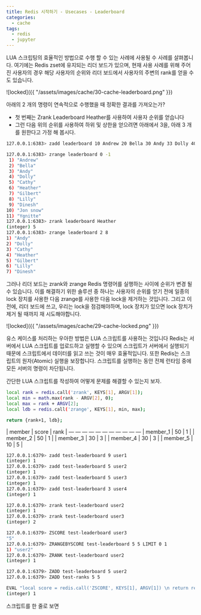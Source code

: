 ```yaml
---
title: Redis 시작하기 - Usecases - Leaderboard
categories:
  - cache 
tags:
  - redis
  - jupyter
---
```

LUA 스크립팅의 효율적인 방법으로 수행 할 수 있는 사례에 사용될 수 사례를 살펴봅니다.
여기에는 Redis zset에 유지되는 리더 보드가 있으며, 현재 사용 사례를 위해 주어진 사용자의 경우 해당 사용자의 순위와 리더 보드에서 사용자의 주변의 rank를 얻을 수도 있습니다.



![locked]({{ "/assets/images/cache/30-cache-leaderboard.png" }})  


아래의 2 개의 명령이 연속적으로 수행했을 때 정확한 결과를 가져오는가?

* 첫 번째는 Zrank Leaderboard Heather를 사용하여 사용자 순위를 얻습니다
* 그런 다음 위의 순위를 사용하여 하위 및 상한을 얻으려면 아래에서 3을, 아래 3 개를 원한다고 가정 해 봅시다.  

```bash
127.0.0.1:6383> zadd leaderboard 10 Andrew 20 Bella 30 Andy 33 Dolly 40 Cathy 42 Heather 43 Gilbert 45 Lilly 50  Dinesh 58 "Jon snow" 60 Ygnitte
```
```bash
127.0.0.1:6383> zrange leaderboard 0 -1
 1) "Andrew"
 2) "Bella"
 3) "Andy"
 4) "Dolly"
 5) "Cathy"
 6) "Heather"
 7) "Gilbert"
 8) "Lilly"
 9) "Dinesh"
10) "Jon snow"
11) "Ygnitte"
127.0.0.1:6383> zrank leaderboard Heather
(integer) 5
127.0.0.1:6383> zrange leaderboard 2 8
1) "Andy"
2) "Dolly"
3) "Cathy"
4) "Heather"
5) "Gilbert"
6) "Lilly"
7) "Dinesh"
```

그러나 리더 보드는 zrank와 zrange Redis 명령어를 실행하는 사이에 순위가 변경 될 수 있습니다.
이를 해결하기 위한 솔루션 중 하나는 사용자의 순위를 얻기 전에 일종의 lock 장치를 사용한 다음 zrange를 사용한 다음 lock을 제거하는 것입니다. 그리고 이전에, 리더 보드에 쓰고, 우리는 lock을 점검해야하며, lock 장치가 있으면 lock 장치가 제거 될 때까지 재 시도해야합니다.

![locked]({{ "/assets/images/cache/29-cache-locked.png" }})  

유스 케이스를 처리하는 우아한 방법은 LUA 스크립트를 사용하는 것입니다
Redis는 서버에서 LUA 스크립트를 업로드하고 실행할 수 있으며 스크립트가 서버에서 실행되기 때문에 스크립트에서 데이터를 읽고 쓰는 것이 매우 효율적입니다.
또한 Redis는 스크립트의 원자(Atomic) 실행을 보장합니다. 스크립트를 실행하는 동안 전체 런타임 중에 모든 서버의 명령이 차단됩니다. 

간단한 LUA 스크립트를 작성하여 어떻게 문제를 해결할 수 있는지 보자.

```bash
local rank = redis.call('zrank', KEYS[1], ARGV[1]);
local min = math.max(rank - ARGV[2], 0);
local max = rank + ARGV[2];
local ldb = redis.call('zrange', KEYS[1], min, max);

return {rank+1, ldb};
```

| member | score | rank |
— — — — — — — — — — —
| member_1 | 50 | 1 |
| member_2 | 50 | 1 |
| member_3 | 30 | 3 |
| member_4 | 30 | 3 |
| member_5 | 10 | 5 |
```bash
127.0.0.1:6379> zadd test-leaderboard 9 user1
(integer) 1
127.0.0.1:6379> zadd test-leaderboard 5 user2
(integer) 1
127.0.0.1:6379> zadd test-leaderboard 5 user3
(integer) 1
127.0.0.1:6379> zadd test-leaderboard 3 user4
(integer) 1

127.0.0.1:6379> zrank test-leaderboard user2
(integer) 1
127.0.0.1:6379> zrank test-leaderboard user3
(integer) 2

127.0.0.1:6379> ZSCORE test-leaderboard user3
"5"
127.0.0.1:6379> ZRANGEBYSCORE test-leaderboard 5 5 LIMIT 0 1
1) "user2"
127.0.0.1:6379> ZRANK test-leaderboard user2
(integer) 1

127.0.0.1:6379> ZADD test-leaderboard 5 user2
127.0.0.1:6379> ZADD test-ranks 5 5

EVAL "local score = redis.call('ZSCORE', KEYS[1], ARGV[1]) \n return redis.call('ZRANK', KEYS[2], score)" 2 test-leaderboard test-ranks user2
(integer) 1
```

스크립트를 한 줄로 보면 